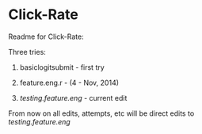 Click-Rate
==========

Readme for Click-Rate: 

Three tries: 

1. basiclogitsubmit - first try

2. feature.eng.r - (4 - Nov, 2014) 

3. *testing.feature.eng* - current edit


From now on all edits, attempts, etc will be direct edits to *testing.feature.eng*
